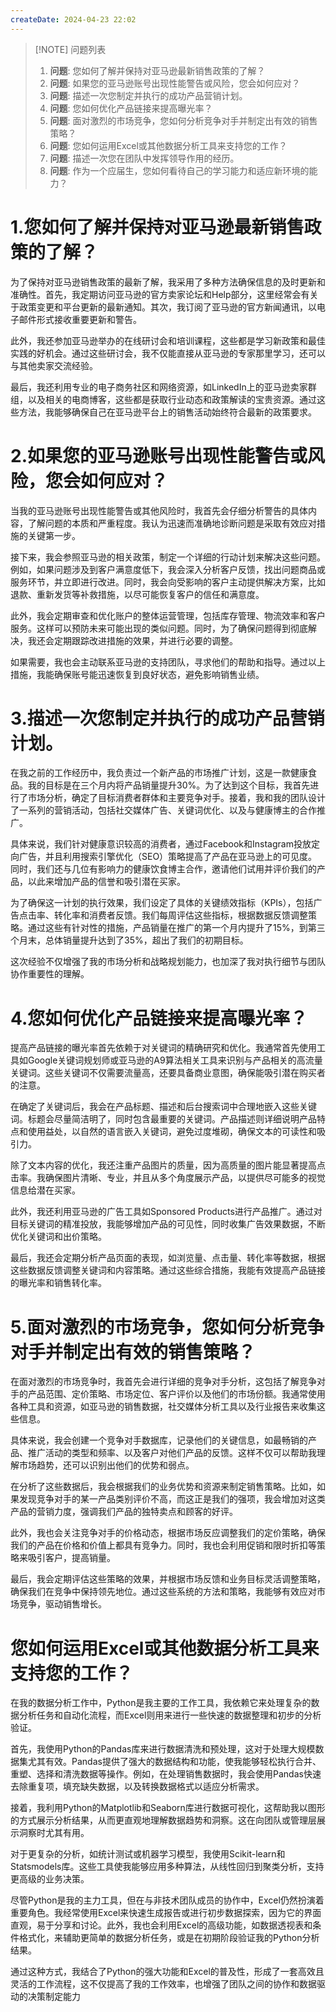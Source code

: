 ```yaml
---
createDate: 2024-04-23 22:02
---
```


> [!NOTE] 问题列表
> 1. **问题**: 您如何了解并保持对亚马逊最新销售政策的了解？
> 2. **问题**: 如果您的亚马逊账号出现性能警告或风险，您会如何应对？
> 3. **问题**: 描述一次您制定并执行的成功产品营销计划。
> 4. **问题**: 您如何优化产品链接来提高曝光率？
> 5. **问题**: 面对激烈的市场竞争，您如何分析竞争对手并制定出有效的销售策略？
> 6. **问题**: 您如何运用Excel或其他数据分析工具来支持您的工作？
> 7. **问题**: 描述一次您在团队中发挥领导作用的经历。
> 8. **问题**: 作为一个应届生，您如何看待自己的学习能力和适应新环境的能力？

# 1.您如何了解并保持对亚马逊最新销售政策的了解？

为了保持对亚马逊销售政策的最新了解，我采用了多种方法确保信息的及时更新和准确性。首先，我定期访问亚马逊的官方卖家论坛和Help部分，这里经常会有关于政策变更和平台更新的最新通知。其次，我订阅了亚马逊的官方新闻通讯，以电子邮件形式接收重要更新和警告。

此外，我还参加亚马逊举办的在线研讨会和培训课程，这些都是学习新政策和最佳实践的好机会。通过这些研讨会，我不仅能直接从亚马逊的专家那里学习，还可以与其他卖家交流经验。

最后，我还利用专业的电子商务社区和网络资源，如LinkedIn上的亚马逊卖家群组，以及相关的电商博客，这些都是获取行业动态和政策解读的宝贵资源。通过这些方法，我能够确保自己在亚马逊平台上的销售活动始终符合最新的政策要求。

# 2.如果您的亚马逊账号出现性能警告或风险，您会如何应对？

当我的亚马逊账号出现性能警告或其他风险时，我首先会仔细分析警告的具体内容，了解问题的本质和严重程度。我认为迅速而准确地诊断问题是采取有效应对措施的关键第一步。

接下来，我会参照亚马逊的相关政策，制定一个详细的行动计划来解决这些问题。例如，如果问题涉及到客户满意度低下，我会深入分析客户反馈，找出问题商品或服务环节，并立即进行改进。同时，我会向受影响的客户主动提供解决方案，比如退款、重新发货等补救措施，以尽可能恢复客户的信任和满意度。

此外，我会定期审查和优化账户的整体运营管理，包括库存管理、物流效率和客户服务。这样可以预防未来可能出现的类似问题。同时，为了确保问题得到彻底解决，我还会定期跟踪改进措施的效果，并进行必要的调整。

如果需要，我也会主动联系亚马逊的支持团队，寻求他们的帮助和指导。通过以上措施，我能确保账号能迅速恢复到良好状态，避免影响销售业绩。

# 3.描述一次您制定并执行的成功产品营销计划。

在我之前的工作经历中，我负责过一个新产品的市场推广计划，这是一款健康食品。我的目标是在三个月内将产品销量提升30%。为了达到这个目标，我首先进行了市场分析，确定了目标消费者群体和主要竞争对手。接着，我和我的团队设计了一系列的营销活动，包括社交媒体广告、关键词优化、以及与健康博主的合作推广。

具体来说，我们针对健康意识较高的消费者，通过Facebook和Instagram投放定向广告，并且利用搜索引擎优化（SEO）策略提高了产品在亚马逊上的可见度。同时，我们还与几位有影响力的健康饮食博主合作，邀请他们试用并评价我们的产品，以此来增加产品的信誉和吸引潜在买家。

为了确保这一计划的执行效果，我们设定了具体的关键绩效指标（KPIs），包括广告点击率、转化率和消费者反馈。我们每周评估这些指标，根据数据反馈调整策略。通过这些有针对性的措施，产品销量在推广的第一个月内提升了15%，到第三个月末，总体销量提升达到了35%，超出了我们的初期目标。

这次经验不仅增强了我的市场分析和战略规划能力，也加深了我对执行细节与团队协作重要性的理解。

# 4.您如何优化产品链接来提高曝光率？

提高产品链接的曝光率首先依赖于对关键词的精确研究和优化。我通常首先使用工具如Google关键词规划师或亚马逊的A9算法相关工具来识别与产品相关的高流量关键词。这些关键词不仅需要流量高，还要具备商业意图，确保能吸引潜在购买者的注意。

在确定了关键词后，我会在产品标题、描述和后台搜索词中合理地嵌入这些关键词。标题会尽量简洁明了，同时包含最重要的关键词。产品描述则详细说明产品特点和使用益处，以自然的语言嵌入关键词，避免过度堆砌，确保文本的可读性和吸引力。

除了文本内容的优化，我还注重产品图片的质量，因为高质量的图片能显著提高点击率。我确保图片清晰、专业，并且从多个角度展示产品，以提供尽可能多的视觉信息给潜在买家。

此外，我还利用亚马逊的广告工具如Sponsored Products进行产品推广。通过对目标关键词的精准投放，我能够增加产品的可见性，同时收集广告效果数据，不断优化关键词和出价策略。

最后，我还会定期分析产品页面的表现，如浏览量、点击量、转化率等数据，根据这些数据反馈调整关键词和内容策略。通过这些综合措施，我能有效提高产品链接的曝光率和销售转化率。

# 5.面对激烈的市场竞争，您如何分析竞争对手并制定出有效的销售策略？

在面对激烈的市场竞争时，我首先会进行详细的竞争对手分析，这包括了解竞争对手的产品范围、定价策略、市场定位、客户评价以及他们的市场份额。我通常使用各种工具和资源，如亚马逊的销售数据，社交媒体分析工具以及行业报告来收集这些信息。

具体来说，我会创建一个竞争对手数据库，记录他们的关键信息，如最畅销的产品、推广活动的类型和频率、以及客户对他们产品的反馈。这样不仅可以帮助我理解市场趋势，还可以识别出他们的优势和弱点。

在分析了这些数据后，我会根据我们的业务优势和资源来制定销售策略。比如，如果发现竞争对手的某一产品类别评价不高，而这正是我们的强项，我会增加对这类产品的营销力度，强调我们产品的独特卖点和顾客的好评。

此外，我也会关注竞争对手的价格动态，根据市场反应调整我们的定价策略，确保我们的产品在价格和价值上都具有竞争力。同时，我也会利用促销和限时折扣等策略来吸引客户，提高销量。

最后，我会定期评估这些策略的效果，并根据市场反馈和业务目标灵活调整策略，确保我们在竞争中保持领先地位。通过这些系统的方法和策略，我能够有效应对市场竞争，驱动销售增长。

# 您如何运用Excel或其他数据分析工具来支持您的工作？

在我的数据分析工作中，Python是我主要的工作工具，我依赖它来处理复杂的数据分析任务和自动化流程，而Excel则用来进行一些快速的数据整理和初步的分析验证。

首先，我使用Python的Pandas库来进行数据清洗和预处理，这对于处理大规模数据集尤其有效。Pandas提供了强大的数据结构和功能，使我能够轻松执行合并、重塑、选择和清洗数据等操作。例如，在处理销售数据时，我会使用Pandas快速去除重复项，填充缺失数据，以及转换数据格式以适应分析需求。

接着，我利用Python的Matplotlib和Seaborn库进行数据可视化，这帮助我以图形的方式展示分析结果，从而更直观地理解数据趋势和洞察。这在向团队或管理层展示洞察时尤其有用。

对于更复杂的分析，如统计测试或机器学习模型，我使用Scikit-learn和Statsmodels库。这些工具使我能够应用多种算法，从线性回归到聚类分析，支持更高级的业务决策。

尽管Python是我的主力工具，但在与非技术团队成员的协作中，Excel仍然扮演着重要角色。我经常使用Excel来快速生成报告或进行初步数据探索，因为它的界面直观，易于分享和讨论。此外，我也会利用Excel的高级功能，如数据透视表和条件格式化，来辅助更简单的数据分析任务，或是在初期阶段验证我的Python分析结果。

通过这种方式，我结合了Python的强大功能和Excel的普及性，形成了一套高效且灵活的工作流程，这不仅提高了我的工作效率，也增强了团队之间的协作和数据驱动的决策制定能力
